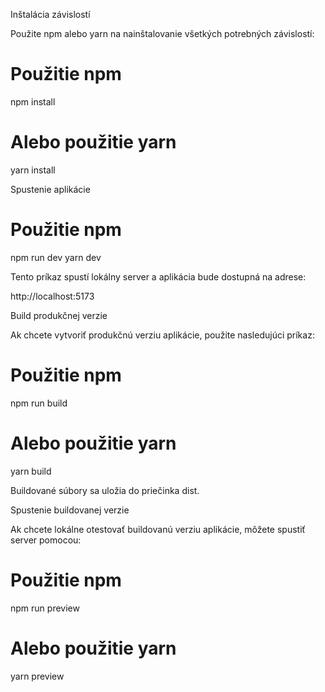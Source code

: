  Inštalácia závislostí

Použite npm alebo yarn na nainštalovanie všetkých potrebných závislostí:

# Použitie npm
npm install

# Alebo použitie yarn
yarn install

Spustenie aplikácie
# Použitie npm
npm run dev
yarn dev



Tento príkaz spustí lokálny server a aplikácia bude dostupná na adrese:

http://localhost:5173

Build produkčnej verzie

Ak chcete vytvoriť produkčnú verziu aplikácie, použite nasledujúci príkaz:

# Použitie npm
npm run build

# Alebo použitie yarn
yarn build

Buildované súbory sa uložia do priečinka dist.

Spustenie buildovanej verzie

Ak chcete lokálne otestovať buildovanú verziu aplikácie, môžete spustiť server pomocou:

# Použitie npm
npm run preview

# Alebo použitie yarn
yarn preview

